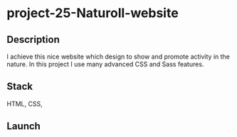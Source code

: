 # project-25-Naturoll-website

## Description

I achieve this nice website which design to show and promote activity in the nature. In this project I use many advanced CSS and Sass features.

## Stack
HTML, CSS, 

## Launch

